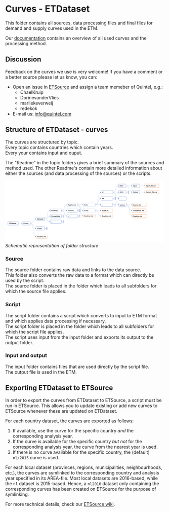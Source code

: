 # Curves - ETDataset

This folder contains all sources, data processing files and final files for demand and supply curves used in the ETM.

Our [documentation](https://github.com/quintel/documentation/blob/master/general/curves.md) contains an overview of all used curves and the processing method.

## Discussion
Feedback on the curves we use is very welcome!
If you have a comment or a better source please let us know, you can:

* Open an issue in [ETSource](https://github.com/quintel/etsource/issues/new) and assign a team memeber of Quintel, e.g.:
	* ChaelKruip 
	* DorinevanderVlies
	* marliekeverweij
	* redekok
* E-mail us: [info@quintel.com](info@quintel.com)

## Structure of ETDataset - curves

The curves are structured by topic. <br>
Every topic contains countries which contain years. <br>
Every your contains input and ouput. 

The "Readme" in the topic folders gives a brief summary of the sources and method used. The other Readme's contain more detailed information about either the sources (and data processing of the sources) or the scripts. 

![](folder_structure.png)
*Schematic representation of folder structure*

### Source
The source folder contains raw data and links to the data source. <br>
This folder also converts the raw data to a format which can directly be used by the script. <br>
The source folder is placed in the folder which leads to all subfolders for which the source file applies. <br>

### Script
The script folder contains a script which converts to input to ETM format and which applies data processing if necessary.<br>
The script folder is placed in the folder which leads to all subfolders for which the script file applies.<br>
The script uses input from the input folder and exports its output to the output folder.<br>

### Input and output
The input folder contains files that are used directly by the script file.<br>
The output file is used in the ETM.<br>

## Exporting ETDataset to ETSource

In order to export the curves from ETDataset to ETSource, a script must be run in ETSource. This allows you to update existing or add new curves to ETSource whenever these are updated on ETDataset. 

For each country dataset, the curves are exported as follows:

1. If available, use the curve for the specific country _and_ the corresponding analysis year.
2. If the curve is available for the specific country _but not_ for the corresponding analysis year, the curve from the nearest year is used.
3. If there is no curve available for the specific country, the (default) `nl/2015` curve is used. 

For each local dataset (provinces, regions, municipalities, neighbourhoods, etc.), the curves are symlinked to the corresponding country and analysis year specified in its AREA-file. Most local datasets are 2016-based, while the `nl` dataset is 2015-based. Hence, a `nl2016` dataset only containing the corresponding curves has been created on ETSource for the purpose of symlinking.

For more technical details, check our [ETSource wiki](https://github.com/quintel/etsource/wiki/Import-and-symlink-curves-from-ETDataset).